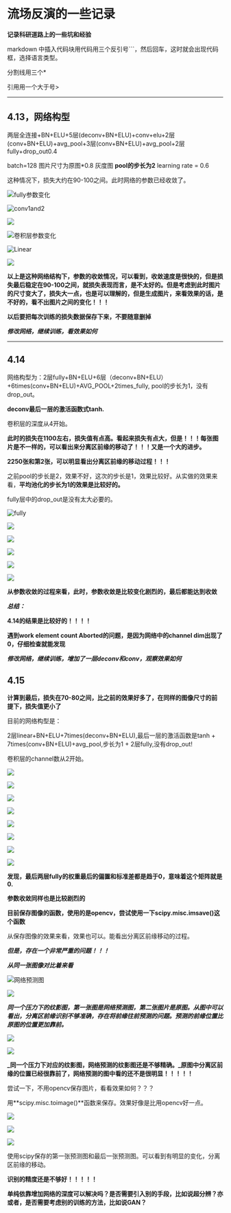 #   流场反演的一些记录

**记录科研道路上的一些坑和经验**

markdown 中插入代码块用代码用三个反引号```，然后回车，这时就会出现代码框，选择语言类型。  

分割线用三个*

引用用一个大于号> 

***

##   4.13，网络构型

两层全连接+BN+ELU+5层(deconv+BN+ELU)+conv+elu+2层(conv+BN+ELU)+avg_pool+3层(conv+BN+ELU)+avg_pool+2层fully+drop_out0.4

batch=128  图片尺寸为原图*0.8   灰度图   **pool的步长为2**    learning rate = 0.6    

这种情况下，损失大约在90-100之间。此时网络的参数已经收敛了。

![fully参数变化](./记录的一些图/fully_4_13.jpg)

![conv1and2](E:\PycharmProjects\CNN\记录的一些图\conv1and2_4_13.jpg)

![](E:\PycharmProjects\CNN\记录的一些图\conv3and4_4_13.jpg)

![卷积层参数变化](E:\PycharmProjects\CNN\记录的一些图\conv5and6_4_13.jpg)

![Linear](E:\PycharmProjects\CNN\记录的一些图\linear_4_13.jpg)

![](E:\PycharmProjects\CNN\记录的一些图\deconv3and4_4_13.jpg)

**以上是这种网络结构下，参数的收敛情况，可以看到，收敛速度是很快的，但是损失最后稳定在90-100之间，就损失表现而言，是不太好的。但是考虑到此时图片的尺寸变大了，损失大一点，也是可以理解的，但是生成图片，来看效果的话，是不好的，看不出图片之间的变化！！！**

**以后要把每次训练的损失数据保存下来，不要随意删掉**

**_修改网络，继续训练，看效果如何_**

***

## 4.14

网络构型为：2层fully+BN+ELU+6层（deconv+BN+ELU）+6times(conv+BN+ELU)+AVG_POOL+2times_fully, pool的步长为1，没有drop_out。

**deconv最后一层的激活函数式tanh.**



卷积层的深度从4开始。

**此时的损失在1100左右，损失值有点高。看起来损失有点大，但是！！！每张图片是不一样的，可以看出来分离区前缘的移动了！！！又是一个大的进步。**

**2250张和第2张，可以明显看出分离区前缘的移动过程！！！**

之前pool的步长是2，效果不好，这次的步长是1，效果比较好。从实做的效果来看，**平均池化的步长为1的效果是比较好的。**

fully层中的drop_out是没有太大必要的。

![fully](E:\PycharmProjects\CNN\记录的一些图\fully_4_14.jpg)

![](E:\PycharmProjects\CNN\记录的一些图\conv1and2_4_14.jpg)

![](E:\PycharmProjects\CNN\记录的一些图\conv3and4_4_14.jpg)

![](E:\PycharmProjects\CNN\记录的一些图\conv5and6_4_14.jpg)

![](E:\PycharmProjects\CNN\记录的一些图\linear_4_14.jpg)

  ![](E:\PycharmProjects\CNN\记录的一些图\deconv3and4_4_14.jpg)

**从参数收敛的过程来看，此时，参数收敛是比较变化剧烈的，最后都能达到收敛**

**_总结：_**

**4.14的结果是比较好的！！！！**

**遇到work element count  Aborted的问题，是因为网络中的channel dim出现了0，仔细检查就能发现**

**_修改网络，继续训练，增加了一层deconv和conv，观察效果如何_**

##  4.15

**计算到最后，损失在70-80之间，比之前的效果好多了，在同样的图像尺寸的前提下，损失值更小了**

目前的网络构型是：

2层linear+BN+ELU+7times(deconv+BN+ELU),最后一层的激活函数是tanh + 7times(conv+BN+ELU)+avg_pool,步长为1  + 2层fully,没有drop_out!

卷积层的channel数从2开始。

![](E:\PycharmProjects\CNN\记录的一些图\conv1and2_4_15.jpg)

![](E:\PycharmProjects\CNN\记录的一些图\conv3and4_4_15.jpg)

![](E:\PycharmProjects\CNN\记录的一些图\conv5and6_4_15.jpg)

![](E:\PycharmProjects\CNN\记录的一些图\conv7_4_15.jpg)

![](E:\PycharmProjects\CNN\记录的一些图\linear_4_15.jpg)

![](E:\PycharmProjects\CNN\记录的一些图\deconv3and4_4_15.jpg)

![](E:\PycharmProjects\CNN\记录的一些图\deconv6and7_4_15.jpg)

![](E:\PycharmProjects\CNN\记录的一些图\fully_4_15.jpg)

**发现，最后两层fully的权重最后的偏置和标准差都是趋于0，意味着这个矩阵就是0.**

**参数收敛同样也是比较剧烈的**

**目前保存图像的函数，使用的是opencv，尝试使用一下scipy.misc.imsave()这个函数**

从保存图像的效果来看，效果也可以。能看出分离区前缘移动的过程。

**_但是，存在一个非常严重的问题！！！_**

**_从同一张图像对比着来看_**

![网络预测图](E:\PycharmProjects\CNN\prediction_test_images_4_15_opencv\test_1_batch_6.jpg)



![](E:\PycharmProjects\pictures\test_images_gray_resize\6.jpg)

**_同一个压力下的纹影图，第一张图是网络预测图，第二张图片是原图。从图中可以看出，分离区前缘识别不够准确，存在将前缘往前预测的问题。预测的前缘位置比原图的位置更加靠前。_**

![](E:\PycharmProjects\CNN\prediction_test_images_4_15_opencv\test_19_batch_2400.jpg)



![](E:\PycharmProjects\pictures\test_images_gray_resize\2400.jpg)

**_同一个压力下对应的纹影图，网络预测的纹影图还是不够精确。_原图中分离区前缘的位置已经很靠前了，网络预测的图中看的还不是很明显！！！！！**

尝试一下，不用opencv保存图片，看看效果如何？？？

用**scipy.misc.toimage()**函数来保存。效果好像是比用opencv好一点。

![](E:\PycharmProjects\CNN\prediction_test_images_4_15_scipy\test_1_batch_1.jpg)

![](E:\PycharmProjects\CNN\prediction_test_images_4_15_scipy\test_21_batch_2688.jpg)

![](E:\PycharmProjects\pictures\test_images_gray_resize\2688.jpg)



使用scipy保存的第一张预测图和最后一张预测图。可以看到有明显的变化，分离区前缘的移动。

**识别的精度还是不够好！！！！！**

**单纯依靠增加网络的深度可以解决吗？是否需要引入别的手段，比如说超分辨？亦或者，是否需要考虑别的训练的方法，比如说GAN？**



